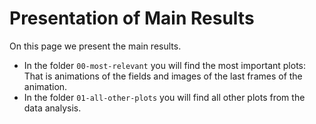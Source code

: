 # Presentation of Main Results

On this page we present the main results.
- In the folder `00-most-relevant` you will find the most important plots: That is animations of the fields and images of the last frames of the animation.
- In the folder `01-all-other-plots` you will find all other plots from the data analysis.